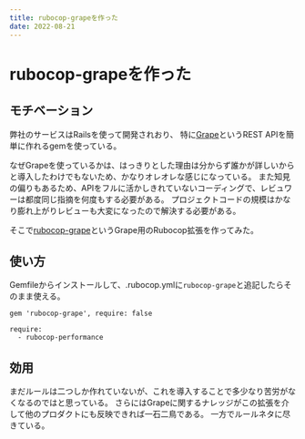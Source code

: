 ```yaml
---
title: rubocop-grapeを作った
date: 2022-08-21
---
```


# rubocop-grapeを作った

## モチベーション

弊社のサービスはRailsを使って開発されおり、
特に[Grape](https://github.com/ruby-grape/grape)というREST APIを簡単に作れるgemを使っている。

なぜGrapeを使っているかは、はっきりとした理由は分からず誰かが詳しいからと導入したわけでもないため、かなりオレオレな感じになっている。
また知見の偏りもあるため、APIをフルに活かしきれていないコーディングで、レビュワーは都度同じ指摘を何度もする必要がある。
プロジェクトコードの規模はかなり膨れ上がりレビューも大変になったので解決する必要がある。

そこで[rubocop-grape](https://github.com/kakubin/rubocop-grape)というGrape用のRubocop拡張を作ってみた。


## 使い方

Gemfileからインストールして、.rubocop.ymlに`rubocop-grape`と追記したらそのまま使える。
```language-ruby
gem 'rubocop-grape', require: false
```

```language-yaml
require:
  - rubocop-performance
```


## 効用

まだルールは二つしか作れていないが、これを導入することで多少なり苦労がなくなるのではと思っている。
さらにはGrapeに関するナレッジがこの拡張を介して他のプロダクトにも反映できれば一石二鳥である。
一方でルールネタに尽きている。
